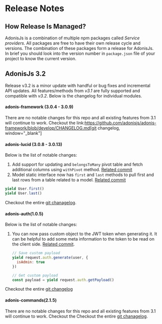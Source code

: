 # Release Notes

## How Release Is Managed?
AdonisJs is a combination of multiple npm packages called *Service providers*. All packages are free to have their own release cycle and versions. The combination of these packages form a release for AdonisJs. In brief you should look into the version number in `package.json` file of your project to know the current version.

## AdonisJs 3.2
Release v3.2 is a minor update with handful or bug fixes and incremental API updates. All features/methods from *v3.1* are fully supported and compatible with *v3.2*. Below is the changelog for individual modules.

#### adonis-framework (3.0.4 - 3.0.9)
There are no notable changes for this repo and all existing features from 3.1 will continue to work. Checkout the link:https://github.com/adonisjs/adonis-framework/blob/develop/CHANGELOG.md[git changelog, window="_blank"]

#### adonis-lucid (3.0.8 - 3.0.13)
Below is the list of notable changes:

1. Add support for updating and `belongsToMany` pivot table and fetch additional columns using `withPivot` method. [Related commit](https://github.com/adonisjs/adonis-lucid/commit/1d00425)
2. Model static interface now has `first` and `last` methods to pull first and last rows from a table related to a model. [Related commit](https://github.com/adonisjs/adonis-lucid/commit/2a74d6e)

```js
yield User.first()
yield User.last()
```

Checkout the entire [git chanagelog](https://github.com/adonisjs/adonis-lucid/blob/develop/CHANGELOG.md).

#### adonis-auth(1.0.5)
Below is the list of notable changes:

1. You can now pass custom object to the JWT token when generating it. It can be helpful to add some meta information to the token to be read on the client side. [Related commit](https://github.com/adonisjs/adonis-auth/commit/2e413fe).

    ```js
    // Save custom payload
    yield request.auth.generate(user, {
      isAdmin: true
    })

    // Get custom payload
    const payload = yield request.auth.getPayload()
    ```

Checkout the entire [git changelog](https://github.com/adonisjs/adonis-auth/blob/develop/CHANGELOG.md)

#### adonis-commands(2.1.5)
There are no notable changes for this repo and all existing features from 3.1 will continue to work. Checkout the
Checkout the entire [git chanagelog](https://github.com/adonisjs/adonis-commands/blob/develop/CHANGELOG.md).
